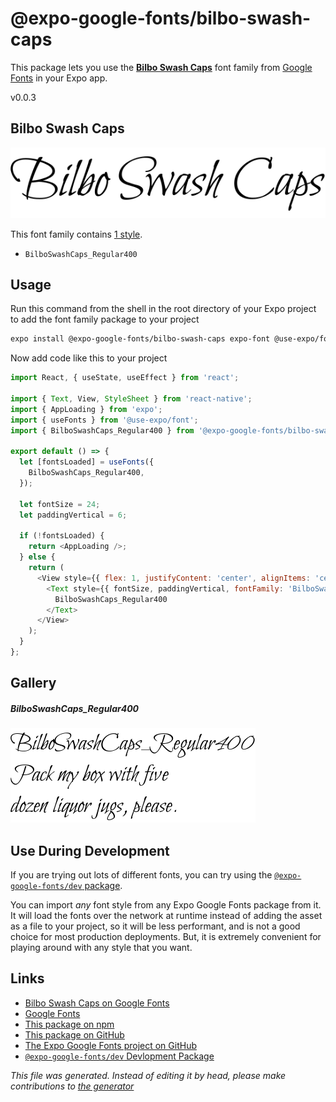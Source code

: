 # @expo-google-fonts/bilbo-swash-caps

This package lets you use the [**Bilbo Swash Caps**](https://fonts.google.com/specimen/Bilbo+Swash+Caps) font family from [Google Fonts](https://fonts.google.com/) in your Expo app.

v0.0.3

## Bilbo Swash Caps

![Bilbo Swash Caps](./font-family.png)

This font family contains [1 style](#gallery).

- `BilboSwashCaps_Regular400`

## Usage

Run this command from the shell in the root directory of your Expo project to add the font family package to your project
```sh
expo install @expo-google-fonts/bilbo-swash-caps expo-font @use-expo/font
```

Now add code like this to your project
```js
import React, { useState, useEffect } from 'react';

import { Text, View, StyleSheet } from 'react-native';
import { AppLoading } from 'expo';
import { useFonts } from '@use-expo/font';
import { BilboSwashCaps_Regular400 } from '@expo-google-fonts/bilbo-swash-caps';

export default () => {
  let [fontsLoaded] = useFonts({
    BilboSwashCaps_Regular400,
  });

  let fontSize = 24;
  let paddingVertical = 6;

  if (!fontsLoaded) {
    return <AppLoading />;
  } else {
    return (
      <View style={{ flex: 1, justifyContent: 'center', alignItems: 'center' }}>
        <Text style={{ fontSize, paddingVertical, fontFamily: 'BilboSwashCaps_Regular400' }}>
          BilboSwashCaps_Regular400
        </Text>
      </View>
    );
  }
};

```

## Gallery

##### BilboSwashCaps_Regular400
![BilboSwashCaps_Regular400](./e55126acc93a6cae98b3736d06e24e1301a26f9aa4ac2173998ab1fa142b1736.ttf.png)


## Use During Development

If you are trying out lots of different fonts, you can try using the [`@expo-google-fonts/dev` package](https://www.npmjs.com/package/@expo-google-fonts/dev).

You can import *any* font style from any Expo Google Fonts package from it. It will load the fonts
over the network at runtime instead of adding the asset as a file to your project, so it will be 
less performant, and is not a good choice for most production deployments. But, it is extremely convenient
for playing around with any style that you want.

## Links

- [Bilbo Swash Caps on Google Fonts](https://fonts.google.com/specimen/Bilbo+Swash+Caps)
- [Google Fonts](https://fonts.google.com/)
- [This package on npm](https://www.npmjs.com/package/@expo-google-fonts/bilbo-swash-caps)
- [This package on GitHub](https://github.com/expo/google-fonts/tree/master/font-packages/bilbo-swash-caps)
- [The Expo Google Fonts project on GitHub](https://github.com/expo/google-fonts)
- [`@expo-google-fonts/dev` Devlopment Package](https://github.com/expo/google-fonts/tree/master/font-packages/dev)


*This file was generated. Instead of editing it by head, please make contributions to [the generator](https://github.com/expo/google-fonts/tree/master/packages/generator)*
